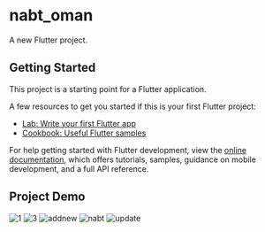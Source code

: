 # nabt_oman

A new Flutter project.

## Getting Started

This project is a starting point for a Flutter application.

A few resources to get you started if this is your first Flutter project:

- [Lab: Write your first Flutter app](https://docs.flutter.dev/get-started/codelab)
- [Cookbook: Useful Flutter samples](https://docs.flutter.dev/cookbook)

For help getting started with Flutter development, view the
[online documentation](https://docs.flutter.dev/), which offers tutorials,
samples, guidance on mobile development, and a full API reference.
## Project Demo
![1](https://github.com/Qabas-mamari/nabt_oman-master/assets/85394333/199de43a-ffef-474f-9363-9d2d88ce3ab8)
![3](https://github.com/Qabas-mamari/nabt_oman-master/assets/85394333/20a021d9-df17-45b8-8a1e-0910cfda1e6c)
![addnew](https://github.com/Qabas-mamari/nabt_oman-master/assets/85394333/456b8669-8f8c-403b-ac83-52e92169e3c4)
![nabt](https://github.com/Qabas-mamari/nabt_oman-master/assets/85394333/292ba479-e0ff-4f83-be96-d5f3dba9b560)
![update](https://github.com/Qabas-mamari/nabt_oman-master/assets/85394333/400bd682-19b9-4bcb-9d30-871cff6b8286)
